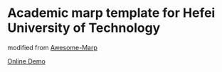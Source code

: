 # Academic marp template for Hefei University of Technology

modified from [Awesome-Marp](https://github.com/favourhong/Awesome-Marp)

 [Online Demo](http://htmlpreview.github.io/?https://github.com/ReadingPapers/Report/blob/main/Slide/20240531_%E5%A4%9A%E6%A8%A1%E6%80%81%E5%AF%B9%E9%BD%90.html)